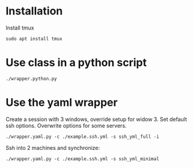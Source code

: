 # Installation

Install tmux
```
sudo apt install tmux
```

# Use class in a python script

```
./wrapper.python.py
```

# Use the yaml wrapper

Create a session with 3 windows, override setup for widow 3. Set default ssh options. Overwrite options for some servers.
```
./wrapper.yaml.py -c ./example.ssh.yml -s ssh_yml_full -i
```

Ssh into 2 machines and synchronize:
```
./wrapper.yaml.py -c ./example.ssh.yml -s ssh_yml_minimal 
```